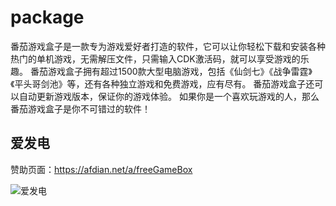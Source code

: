 # package
番茄游戏盒子是一款专为游戏爱好者打造的软件，它可以让你轻松下载和安装各种热门的单机游戏，无需解压文件，只需输入CDK激活码，就可以享受游戏的乐趣。
番茄游戏盒子拥有超过1500款大型电脑游戏，包括《仙剑七》《战争雷霆》《平头哥剑池》等，还有各种独立游戏和免费游戏，应有尽有。
番茄游戏盒子还可以自动更新游戏版本，保证你的游戏体验。
如果你是一个喜欢玩游戏的人，那么番茄游戏盒子是你不可错过的软件！

## 爱发电
赞助页面：https://afdian.net/a/freeGameBox

![爱发电]([https://img-blog.csdnimg.cn/img_convert/fbe7fb4ee849502d8b493b959da80746.jpeg#pic_center](https://openai-75050.gzc.vod.tencent-cloud.com/openaiassets_0deccfc1951216dfd0c1af4f7bddc631.jpg))
